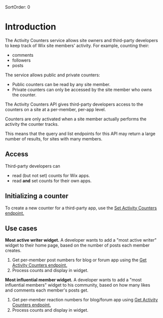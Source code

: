 SortOrder: 0
# Introduction

The Activity Counters service allows site owners and third-party developers to keep track of Wix site members' activity. For example, counting their:
- comments
- followers
- posts

The service allows public and private counters: 
 - Public counters can be read by any site member.
 - Private counters can only be accessed by the site member who owns the counter.

The Activity Counters API gives third-party developers access to the counters on a site at a per-member, per-app level.

Counters are only activated when a site member actually performs the activity the counter tracks.

This means that the query and list endpoints for this API may return a large number of results, for sites with many members.

## Access

Third-party developers can
 - read (but not set) counts for Wix apps.
 - read **and** set counts for their own apps.

## Initializing a counter

To create a new counter for a third-party app, use the [Set Activity Counters
 endpoint.](https://bo.wix.com/wix-docs/rest/drafts/activity-counters/set-activity-counters)

## Use cases

**Most active writer widget.** 
A developer wants to add a "most active writer" widget to their home page, based on the number of posts each member creates.

1. Get per-member post numbers for blog or forum app using the [Get Activity Counters endpoint.](https://bo.wix.com/wix-docs/rest/drafts/activity-counters/get-activity-counters)
2. Process counts and display in widget.
 
**Most influential member widget.** 
A developer wants to add a "most influential members" widget to his community, based on how many likes and comments each member's posts get.

1. Get per-member reaction numbers for blog/forum app using [Get Activity Counters endpoint.](https://bo.wix.com/wix-docs/rest/drafts/activity-counters/get-activity-counters)
2. Process counts and display in widget.
